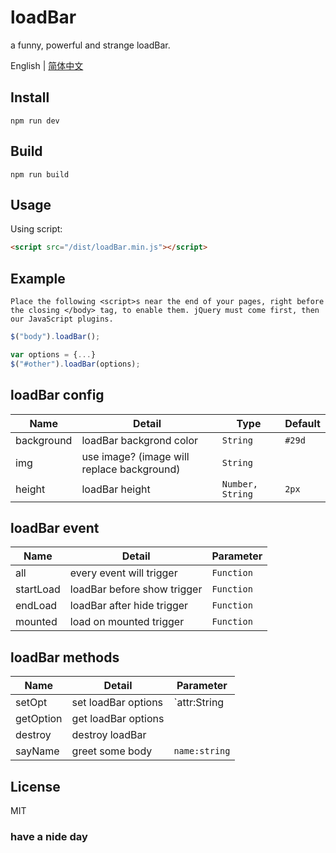 # loadBar

a funny, powerful and strange loadBar.

English | [简体中文](./README.md)

## Install
```
npm run dev
```

## Build
```
npm run build
```

## Usage

Using script:

```html
<script src="/dist/loadBar.min.js"></script>
```

## Example

`Place the following <script>s near the end of your pages, right before the closing </body> tag, to enable them. jQuery must come first, then our JavaScript plugins.`

```js
$("body").loadBar();

var options = {...}
$("#other").loadBar(options);
```

## loadBar config
| Name | Detail | Type | Default |
| - | - | - | - |
| background | loadBar backgrond color | `String` | `#29d` |
| img | use image? (image will replace background) | `String` |  |
| height | loadBar height | `Number, String` | `2px` |

## loadBar event
| Name | Detail | Parameter |
| - | - | - |
| all | every event will trigger | `Function` |
| startLoad | loadBar before show trigger | `Function` |
| endLoad | loadBar after hide trigger | `Function` |
| mounted | load on mounted trigger | `Function` |

## loadBar methods
| Name | Detail | Parameter |
| - | - | - |
| setOpt | set loadBar options | `attr:String|Object, value:String` |
| getOption | get loadBar options | |
| destroy | destroy loadBar | |
| sayName | greet some body | `name:string` |

## License

MIT

### have a nide day